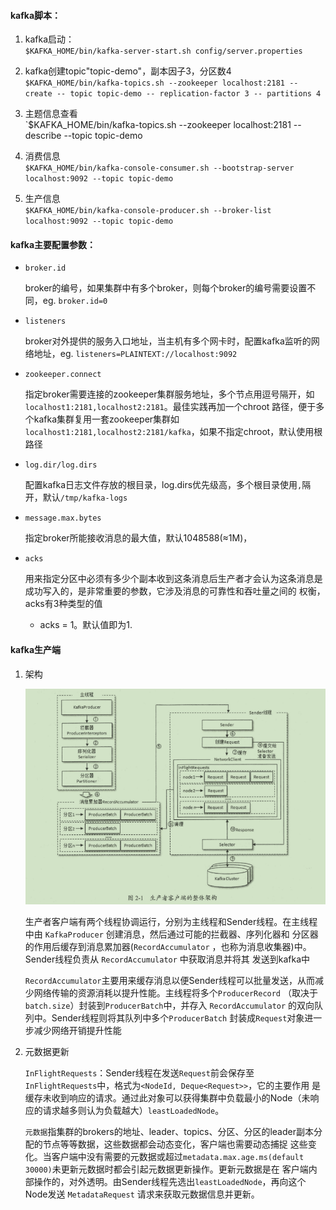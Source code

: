 #### kafka脚本：

1. kafka启动：
   <br/>`$KAFKA_HOME/bin/kafka-server-start.sh config/server.properties`

2. kafka创建topic"topic-demo"，副本因子3，分区数4
   <br/>`$KAFKA_HOME/bin/kafka-topics.sh --zookeeper localhost:2181 -- create -- topic topic-demo -- replication-factor 3 -- partitions 4`

3. 主题信息查看
   <br/>`$KAFKA_HOME/bin/kafka-topics.sh --zookeeper localhost:2181 --describe --topic topic-demo

4. 消费信息
   <br/>`$KAFKA_HOME/bin/kafka-console-consumer.sh --bootstrap-server localhost:9092 --topic topic-demo`

5. 生产信息
   <br/>`$KAFKA_HOME/bin/kafka-console-producer.sh --broker-list localhost:9092 --topic topic-demo`

#### kafka主要配置参数：

- `broker.id`

  broker的编号，如果集群中有多个broker，则每个broker的编号需要设置不同，eg. `broker.id=0`

- `listeners`

  broker对外提供的服务入口地址，当主机有多个网卡时，配置kafka监听的网络地址，eg. `listeners=PLAINTEXT://localhost:9092`

- `zookeeper.connect`

  指定broker需要连接的zookeeper集群服务地址，多个节点用逗号隔开，如`localhost1:2181,localhost2:2181`。最佳实践再加一个chroot
  路径，便于多个kafka集群复用一套zookeeper集群如`localhost1:2181,localhost2:2181/kafka`，如果不指定chroot，默认使用根路径

- `log.dir/log.dirs`

  配置kafka日志文件存放的根目录，log.dirs优先级高，多个根目录使用`,`隔开，默认`/tmp/kafka-logs`

- `message.max.bytes`

  指定broker所能接收消息的最大值，默认1048588(≈1M)，

- `acks`

  用来指定分区中必须有多少个副本收到这条消息后生产者才会认为这条消息是成功写入的，是非常重要的参数，它涉及消息的可靠性和吞吐量之间的 权衡，acks有3种类型的值
    - acks = 1。默认值即为1.

#### kafka生产端

1. 架构

   ![生产者客户端整体架构](producerClientArchitecture.png)

   生产者客户端有两个线程协调运行，分别为主线程和Sender线程。在主线程中由 `KafkaProducer` 创建消息，然后通过可能的拦截器、序列化器和 分区器的作用后缓存到消息累加器(`RecordAccumulator`
   ，也称为消息收集器)中。Sender线程负责从 `RecordAccumulator` 中获取消息并将其 发送到kafka中

   `RecordAccumulator`主要用来缓存消息以便Sender线程可以批量发送，从而减少网络传输的资源消耗以提升性能。主线程将多个`ProducerRecord`
   （取决于`batch.size`）封装到`ProducerBatch`中，并存入 `RecordAccumulator` 的双向队列中。Sender线程则将其队列中多个`ProducerBatch`
   封装成`Request`对象进一步减少网络开销提升性能

2. 元数据更新

   `InFlightRequests`：Sender线程在发送`Request`前会保存至`InFlightRequests`中，格式为`<NodeId, Deque<Request>>`，它的主要作用
   是缓存未收到响应的请求。通过此对象可以获得集群中负载最小的Node（未响应的请求越多则认为负载越大）`leastLoadedNode`。

   `元数据`指集群的brokers的地址、leader、topics、分区、分区的leader副本分配的节点等等数据，这些数据都会动态变化，客户端也需要动态捕捉
   这些变化。当客户端中没有需要的元数据或超过`metadata.max.age.ms(default 30000)`未更新元数据时都会引起元数据更新操作。更新元数据是在
   客户端内部操作的，对外透明。由Sender线程先选出`leastLoadedNode`，再向这个Node发送 `MetadataRequest` 请求来获取元数据信息并更新。

   

